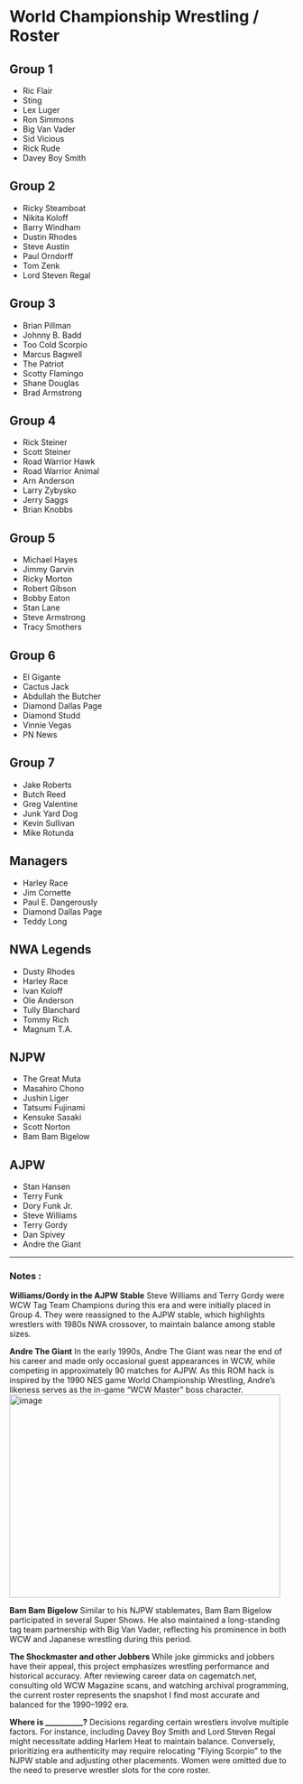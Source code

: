 # World Championship Wrestling / Roster

## Group 1
- Ric Flair
- Sting
- Lex Luger
- Ron Simmons
- Big Van Vader
- Sid Vicious
- Rick Rude
- Davey Boy Smith

## Group 2
- Ricky Steamboat
- Nikita Koloff
- Barry Windham
- Dustin Rhodes
- Steve Austin
- Paul Orndorff
- Tom Zenk
- Lord Steven Regal

## Group 3
- Brian Pillman
- Johnny B. Badd
- Too Cold Scorpio
- Marcus Bagwell
- The Patriot
- Scotty Flamingo
- Shane Douglas
- Brad Armstrong

## Group 4
- Rick Steiner
- Scott Steiner
- Road Warrior Hawk
- Road Warrior Animal
- Arn Anderson
- Larry Zybysko
- Jerry Saggs
- Brian Knobbs

## Group 5
- Michael Hayes
- Jimmy Garvin
- Ricky Morton
- Robert Gibson
- Bobby Eaton
- Stan Lane
- Steve Armstrong
- Tracy Smothers

## Group 6
- El Gigante
- Cactus Jack
- Abdullah the Butcher
- Diamond Dallas Page
- Diamond Studd
- Vinnie Vegas
- PN News

## Group 7
- Jake Roberts
- Butch Reed
- Greg Valentine
- Junk Yard Dog
- Kevin Sullivan
- Mike Rotunda

## Managers
- Harley Race
- Jim Cornette
- Paul E. Dangerously
- Diamond Dallas Page
- Teddy Long

## NWA Legends
- Dusty Rhodes
- Harley Race
- Ivan Koloff
- Ole Anderson
- Tully Blanchard
- Tommy Rich
- Magnum T.A.

## NJPW
- The Great Muta
- Masahiro Chono
- Jushin Liger
- Tatsumi Fujinami
- Kensuke Sasaki
- Scott Norton
- Bam Bam Bigelow

## AJPW
- Stan Hansen
- Terry Funk
- Dory Funk Jr.
- Steve Williams
- Terry Gordy
- Dan Spivey
- Andre the Giant

---

### Notes :

**Williams/Gordy in the AJPW Stable**
Steve Williams and Terry Gordy were WCW Tag Team Champions during this era and were initially placed in Group 4. They were reassigned to the AJPW stable, which highlights wrestlers with 1980s NWA crossover, to maintain balance among stable sizes.

**Andre The Giant**
In the early 1990s, Andre The Giant was near the end of his career and made only occasional guest appearances in WCW, while competing in approximately 90 matches for AJPW. As this ROM hack is inspired by the 1990 NES game World Championship Wrestling, Andre’s likeness serves as the in-game “WCW Master” boss character.
<img width="480" height="360" alt="image" src="https://github.com/user-attachments/assets/48976ec4-64c3-4caf-b5bd-29b411dcce8d" />

**Bam Bam Bigelow**
Similar to his NJPW stablemates, Bam Bam Bigelow participated in several Super Shows. He also maintained a long-standing tag team partnership with Big Van Vader, reflecting his prominence in both WCW and Japanese wrestling during this period.

**The Shockmaster and other Jobbers**
While joke gimmicks and jobbers have their appeal, this project emphasizes wrestling performance and historical accuracy. After reviewing career data on cagematch.net, consulting old WCW Magazine scans, and watching archival programming, the current roster represents the snapshot I find most accurate and balanced for the 1990–1992 era.

**Where is __________?**
Decisions regarding certain wrestlers involve multiple factors. For instance, including Davey Boy Smith and Lord Steven Regal might necessitate adding Harlem Heat to maintain balance. Conversely, prioritizing era authenticity may require relocating "Flying Scorpio" to the NJPW stable and adjusting other placements. Women were omitted due to the need to preserve wrestler slots for the core roster.






